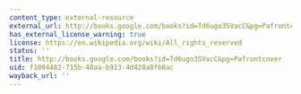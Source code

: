 ```yaml
---
content_type: external-resource
external_url: http://books.google.com/books?id=Td6ugo3SVacC&pg=Pafrontcover
has_external_license_warning: true
license: https://en.wikipedia.org/wiki/All_rights_reserved
status: ''
title: http://books.google.com/books?id=Td6ugo3SVacC&pg=Pafrontcover
uid: f1094482-715b-40aa-b913-4d428a0fb8ac
wayback_url: ''
---
```

